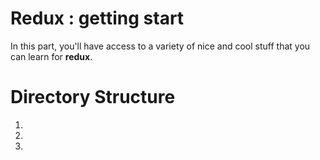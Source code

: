 # Redux : getting start 

In this part, you'll have access to a variety of nice and cool stuff that you can learn for **redux**. 


# Directory Structure

1. 
2. 
3. 

